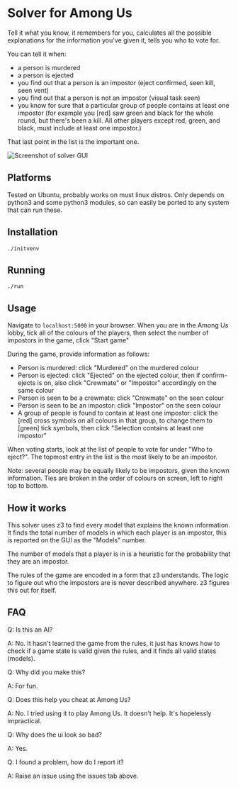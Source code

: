 # Solver for Among Us

Tell it what you know, it remembers for you, calculates all the possible explanations for the information you've given it, tells you who to vote for.

You can tell it when:
 - a person is murdered
 - a person is ejected
 - you find out that a person is an impostor (eject confirmed, seen kill, seen vent)
 - you find out that a person is not an impostor (visual task seen)
 - you know for sure that a particular group of people contains at least one impostor (for example you [red] saw green and black for the whole round, but there's been a kill. All other players except red, green, and black, must include at least one impostor.)

That last point in the list is the important one.

![Screenshot of solver GUI](https://github.com/danieljabailey/solver_for_among_us/raw/master/screenshots/screenshot1.png)

## Platforms

Tested on Ubuntu, probably works on must linux distros.
Only depends on python3 and some python3 modules, so can easily be ported to any system that can run these.

## Installation

    ./initvenv

## Running

    ./run

## Usage

Navigate to `localhost:5000` in your browser.
When you are in the Among Us lobby, tick all of the colours of the players, then select the number of impostors in the game, click "Start game"

During the game, provide information as follows:
 - Person is murdered: click "Murdered" on the murdered colour
 - Person is ejected: click "Ejected" on the ejected colour, then if confirm-ejects is on, also click "Crewmate" or "Impostor" accordingly on the same colour
 - Person is seen to be a crewmate: click "Crewmate" on the seen colour
 - Person is seen to be an impostor: click "Impostor" on the seen colour
 - A group of people is found to contain at least one impostor: click the [red] cross symbols on all colours in that group, to change them to [green] tick symbols, then click "Selection contains at least one impostor"

When voting starts, look at the list of people to vote for under "Who to eject?". The topmost entry in the list is the most likely to be an impostor.

Note: several people may be equally likely to be impostors, given the known information. Ties are broken in the order of colours on screen, left to right top to bottom.

## How it works

This solver uses z3 to find every model that explains the known information. It finds the total number of models in which each player is an impostor, this is reported on the GUI as the "Models" number.

The number of models that a player is in is a heuristic for the probability that they are an impostor.

The rules of the game are encoded in a form that z3 understands. The logic to figure out who the impostors are is never described anywhere. z3 figures this out for itself.

## FAQ

Q: Is this an AI?

A: No. It hasn't learned the game from the rules, it just has knows how to check if a game state is valid given the rules, and it finds all valid states (models).


Q: Why did you make this?

A: For fun.


Q: Does this help you cheat at Among Us?

A: No. I tried using it to play Among Us. It doesn't help. It's hopelessly impractical.


Q: Why does the ui look so bad?

A: Yes.


Q: I found a problem, how do I report it?

A: Raise an issue using the issues tab above.

